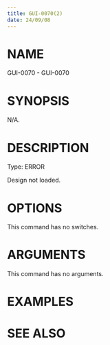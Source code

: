 ```yaml
---
title: GUI-0070(2)
date: 24/09/08
---
```


# NAME

GUI-0070 - GUI-0070

# SYNOPSIS

N/A.

# DESCRIPTION

Type: ERROR

Design not loaded.

# OPTIONS

This command has no switches.

# ARGUMENTS

This command has no arguments.

# EXAMPLES

# SEE ALSO
